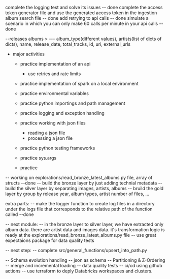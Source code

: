 complete the logging test and solve its issues -- done
complete the access token generator file and use the generated access token in the ingestion album search file -- done
add retrying to api calls -- done
simulate a scenario in which you can only make 60 calls per minute in your api calls -- done

--releases albums >
--- album_type(different values), artists(list of dicts of dicts), name, release_date, total_tracks, id, uri, external_urls


* major activities
    - practice implementation of an api
        - use retries and rate limits
    - practice implementation of spark on a local environment
    - practice environmental variables
    - practice python importings and path management
    - practice logging and exception handling

    - practice working with json files 
        - reading a json file
        - processing a json file
    - practice python testing frameworks
    - practice sys.args 
    - practice 



-- working on explorations/read_bronze_latest_albums.py file, array of structs --done
-- build the bronze layer by just adding technial metadata
-- build the silver layer by separating images, artists, albums 
-- bruild the gold layer by group by release year, album types, artist number of files, ... 

extra parts:
-- make the logger function to create log files in a directory under the logs file that corresponds to the relative path of the function called --done


-- next module:
-- in the bronze layer to silver layer, we have extracted only album data. there are artist data and images data. it's transformation logic is ready at the explorations/read_bronze_latest_albums.py file
-- use great expectaions package for data quality tests

-- next step:
-- complete src/general_functions/upsert_into_path.py

-- Schema evolution handling
-- json as schema
-- Partitioning & Z-Ordering 
-- merge and incremental loading
-- data quality tests
-- ci/cd using github actions
-- use terraform to deply Databricks workspaces and clusters.
